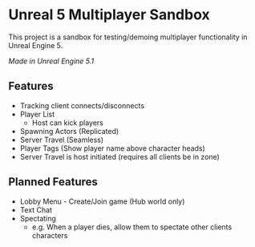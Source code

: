 # Unreal 5 Multiplayer Sandbox

This project is a sandbox for testing/demoing multiplayer functionality in Unreal Engine 5.

*Made in Unreal Engine 5.1*

## Features
- Tracking client connects/disconnects
- Player List
  - Host can kick players
- Spawning Actors (Replicated)
- Server Travel (Seamless)
- Player Tags (Show player name above character heads)
- Server Travel is host initiated (requires all clients be in zone)

## Planned Features

- Lobby Menu - Create/Join game (Hub world only)
- Text Chat
- Spectating
  - e.g. When a player dies, allow them to spectate other clients characters